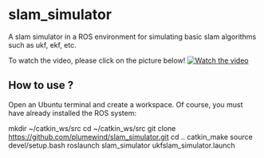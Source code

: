 # slam_simulator
A slam simulator in a ROS environment for simulating basic slam algorithms such as ukf, ekf, etc.

To watch the video, please click on the picture below!
[![Watch the video](https://github.com/plumewind/slam_simulator/blob/master/view.png)](https://youtu.be/lP2fqqZU4sg)

How to use ?
------------------
Open an Ubuntu terminal and create a workspace. Of course, you must have already installed the ROS system:

  mkdir ~/catkin_ws/src
  cd ~/catkin_ws/src
  git clone https://github.com/plumewind/slam_simulator.git
  cd ..
  catkin_make
  source devel/setup.bash
  roslaunch slam_simulator ukfslam_simulator.launch
